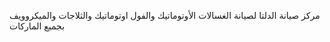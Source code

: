 مركز صيانة الدلتا لصيانة الغسالات الأوتوماتيك والفول اوتوماتيك والثلاجات والميكروويف بجميع الماركات
